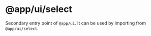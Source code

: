 # @app/ui/select

Secondary entry point of `@app/ui`. It can be used by importing from `@app/ui/select`.
